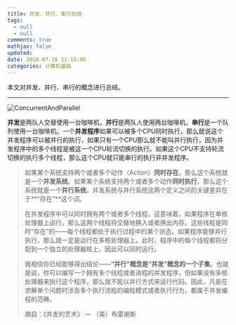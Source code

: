 ```yaml
---
title: 并发、并行、串行总结
tags:
  - null
  - null
comments: true
mathjax: false
updated:
date: 2018-07-18 21:15:06
categories: 计算机基础
---
```


本文对并发、并行、串行的概念进行总结。

<!-- more -->

---

![ConcurrentAndParallel](ConcurrentAndParallel.jpg)

**并发**是两队人交替使用一台咖啡机，**并行**是两队人使用两台咖啡机，**串行**是一个队列使用一台咖啡机。一个**并发程序**如果可以被多个CPU同时执行，那么就说这个并发程序可以被并行的执行，如果只有一个CPU那么就不能叫并行执行，因为并发程序中的多个线程是被这一个CPU轮流切换的执行。如果这个CPU不支持轮流切换的执行多个线程，那么这个CPU就只能串行的执行非并发程序。

> 如果某个系统支持两个或者多个动作（Action）**同时存在**，那么这个系统就是一个**并发系统**。如果某个系统支持两个或者多个动作**同时执行**，那么这个系统就是一个**并行系统**。并发系统与并行系统这两个定义之间的关键差异在于**“存在”**这个词。
>
> 在并发程序中可以同时拥有两个或者多个线程。这意味着，如果程序在单核处理器上运行，那么这两个线程将交替地换入或者换出内存。这些线程是同时“存在”的——每个线程都处于执行过程中的某个状态。如果程序能够并行执行，那么就一定是运行在多核处理器上。此时，程序中的每个线程都将分配到一个独立的处理器核上，因此可以同时运行。
>
> 我相信你已经能够得出结论——**“并行”概念是“并发”概念的一个子集**。也就是说，你可以编写一个拥有多个线程或者进程的并发程序，但如果没有多核处理器来执行这个程序，那么就不能以并行方式来运行代码。因此，凡是在求解单个问题时涉及多个执行流程的编程模式或者执行行为，都属于并发编程的范畴。
>
> 摘自：《并发的艺术》 — 〔美〕布雷谢斯